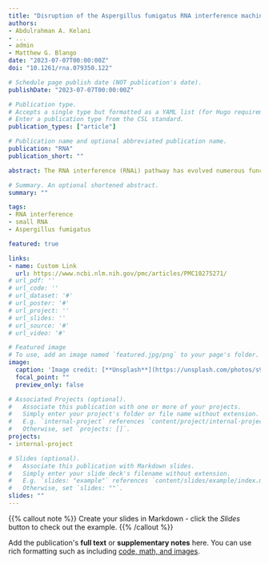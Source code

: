 ```yaml
---
title: "Disruption of the Aspergillus fumigatus RNA interference machinery alters the conidial transcriptome"
authors:
- Abdulrahman A. Kelani
- ...
- admin
- Matthew G. Blango
date: "2023-07-07T00:00:00Z"
doi: "10.1261/rna.079350.122"

# Schedule page publish date (NOT publication's date).
publishDate: "2023-07-07T00:00:00Z"

# Publication type.
# Accepts a single type but formatted as a YAML list (for Hugo requirements).
# Enter a publication type from the CSL standard.
publication_types: ["article"]

# Publication name and optional abbreviated publication name.
publication: "RNA"
publication_short: ""

abstract: The RNA interference (RNAi) pathway has evolved numerous functionalities in eukaryotes, with many on display in Kingdom Fungi. RNAi can regulate gene expression, facilitate drug resistance, or even be altogether lost to improve growth potential in some fungal pathogens. In the WHO fungal priority pathogen, Aspergillus fumigatus, the RNAi system is known to be intact and functional. To extend our limited understanding of A. fumigatus RNAi, we first investigated the genetic variation in RNAi-associated genes in a collection of 217 environmental and 83 clinical genomes, where we found that RNAi components are conserved even in clinical strains. Using endogenously expressed inverted-repeat transgenes complementary to a conditionally essential gene (pabA) or a nonessential gene (pksP), we determined that a subset of the RNAi componentry is active in inverted-repeat transgene silencing in conidia and mycelium. Analysis of mRNA-seq data from RNAi double-knockout strains linked the A. fumigatus dicer-like enzymes (DclA/B) and RNA-dependent RNA polymerases (RrpA/B) to regulation of conidial ribosome biogenesis genes; however, surprisingly few endogenous small RNAs were identified in conidia that could explain this broad change. Although RNAi was not clearly linked to growth or stress response defects in the RNAi knockouts, serial passaging of RNAi knockout strains for six generations resulted in lineages with diminished spore production over time, indicating that loss of RNAi can exert a fitness cost on the fungus. Cumulatively, A. fumigatus RNAi appears to play an active role in defense against double-stranded RNA species alongside a previously unappreciated housekeeping function in regulation of conidial ribosomal biogenesis genes.

# Summary. An optional shortened abstract.
summary: ""

tags:
- RNA interference
- small RNA
- Aspergillus fumigatus

featured: true

links:
- name: Custom Link
  url: https://www.ncbi.nlm.nih.gov/pmc/articles/PMC10275271/
# url_pdf: ''
# url_code: ''
# url_dataset: '#'
# url_poster: '#'
# url_project: ''
# url_slides: ''
# url_source: '#'
# url_video: '#'

# Featured image
# To use, add an image named `featured.jpg/png` to your page's folder. 
image:
  caption: 'Image credit: [**Unsplash**](https://unsplash.com/photos/s9CC2SKySJM)'
  focal_point: ""
  preview_only: false

# Associated Projects (optional).
#   Associate this publication with one or more of your projects.
#   Simply enter your project's folder or file name without extension.
#   E.g. `internal-project` references `content/project/internal-project/index.md`.
#   Otherwise, set `projects: []`.
projects:
- internal-project

# Slides (optional).
#   Associate this publication with Markdown slides.
#   Simply enter your slide deck's filename without extension.
#   E.g. `slides: "example"` references `content/slides/example/index.md`.
#   Otherwise, set `slides: ""`.
slides: ""
---
```




{{% callout note %}}
Create your slides in Markdown - click the *Slides* button to check out the example.
{{% /callout %}}

Add the publication's **full text** or **supplementary notes** here. You can use rich formatting such as including [code, math, and images](https://docs.hugoblox.com/content/writing-markdown-latex/).